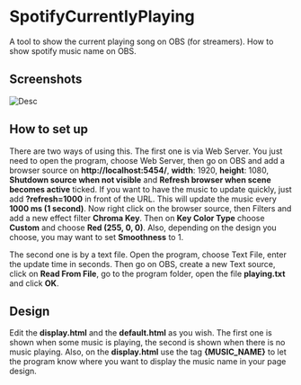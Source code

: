 # SpotifyCurrentlyPlaying
A tool to show the current playing song on OBS (for streamers). How to show spotify music name on OBS.

## Screenshots
![Desc](https://i.imgur.com/d1lI4O0.png)

## How to set up
There are two ways of using this. The first one is via Web Server. You just need to open the program, choose Web Server, then go on OBS and add a browser source on **http://localhost:5454/**, **width**: 1920, **height**: 1080, **Shutdown source when not visible** and **Refresh browser when scene becomes active** ticked. If you want to have the music to update quickly, just add **?refresh=1000** in front of the URL. This will update the music every **1000 ms (1 second)**. Now right click on the browser source, then Filters and add a new effect filter **Chroma Key**. Then on **Key Color Type** choose **Custom** and choose **Red (255, 0, 0)**. Also, depending on the design you choose, you may want to set **Smoothness** to 1.

The second one is by a text file. Open the program, choose Text File, enter the update time in seconds. Then go on OBS, create a new Text source, click on **Read From File**, go to the program folder, open the file **playing.txt** and click **OK**.

## Design
Edit the **display.html** and the **default.html** as you wish. The first one is shown when some music is playing, the second is shown when there is no music playing. Also, on the **display.html** use the tag **{MUSIC_NAME}** to let the program know where you want to display the music name in your page design.

